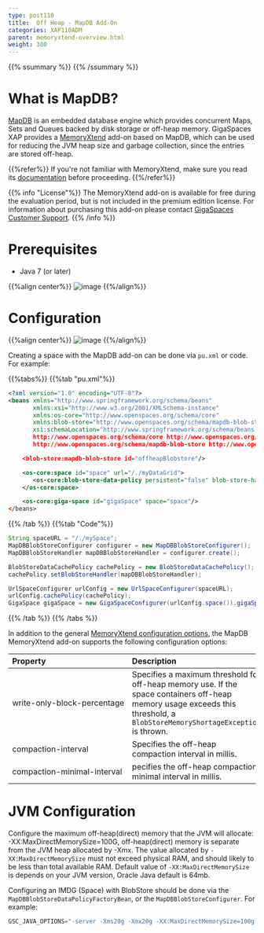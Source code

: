 ```yaml
---
type: post110
title:  Off Heap - MapDB Add-On
categories: XAP110ADM
parent: memoryxtend-overview.html
weight: 300
---
```


{{% ssummary %}}  {{% /ssummary %}}

# What is MapDB?

[MapDB](http://www.mapdb.org/) is an embedded database engine which provides concurrent Maps, Sets and Queues backed by disk storage or off-heap memory. GigaSpaces XAP provides a [MemoryXtend](./memoryxtend.html) add-on based on MapDB, which can be used for reducing the JVM heap size and garbage collection, since the entries are stored off-heap.


{{%refer%}}
If you're not familiar with MemoryXtend, make sure you read its [documentation](./memoryxtend.html) before proceeding.
{{%/refer%}}

{{% info "License"%}}
The MemoryXtend add-on is available for free during the evaluation period, but is not included in the premium edition license. For information about purchasing this add-on please contact [GigaSpaces Customer Support](http://www.gigaspaces.com/content/customer-support-services).
{{% /info %}}

# Prerequisites

- Java 7 (or later)


{{%align center%}}
![image](/attachment_files/blobstore/ohr3.png)
{{%/align%}}






# Configuration

{{%align center%}}
![image](/attachment_files/blobstore/ohr1.png)
{{%/align%}}


Creating a space with the MapDB add-on can be done via `pu.xml` or code. For example:

{{%tabs%}}
{{%tab "pu.xml"%}}

```xml
<?xml version="1.0" encoding="UTF-8"?>
<beans xmlns="http://www.springframework.org/schema/beans"
       xmlns:xsi="http://www.w3.org/2001/XMLSchema-instance"
       xmlns:os-core="http://www.openspaces.org/schema/core"
       xmlns:blob-store="http://www.openspaces.org/schema/mapdb-blob-store"
       xsi:schemaLocation="http://www.springframework.org/schema/beans http://www.springframework.org/schema/beans/spring-beans-{{%version "spring"%}}.xsd
       http://www.openspaces.org/schema/core http://www.openspaces.org/schema/{{% currentversion %}}/core/openspaces-core.xsd
       http://www.openspaces.org/schema/mapdb-blob-store http://www.openspaces.org/schema/{{% currentversion %}}/mapdb-blob-store/openspaces-mapdb-blobstore.xsd">

    <blob-store:mapdb-blob-store id="offheapBlobstore"/>

    <os-core:space id="space" url="/./myDataGrid">
       <os-core:blob-store-data-policy persistent="false" blob-store-handler="offheapBlobstore"/>
    </os-core:space>

    <os-core:giga-space id="gigaSpace" space="space"/>
</beans>
```
{{% /tab %}}
{{%tab "Code"%}}

```java
String spaceURL = "/./mySpace";
MapDBBlobStoreConfigurer configurer = new MapDBBlobStoreConfigurer();
MapDBBlobStoreHandler mapDBBlobStoreHandler = configurer.create();

BlobStoreDataCachePolicy cachePolicy = new BlobStoreDataCachePolicy();
cachePolicy.setBlobStoreHandler(mapDBBlobStoreHandler);

UrlSpaceConfigurer urlConfig = new UrlSpaceConfigurer(spaceURL);
urlConfig.cachePolicy(cachePolicy);
GigaSpace gigaSpace = new GigaSpaceConfigurer(urlConfig.space()).gigaSpace();
```

{{% /tab %}}
{{% /tabs %}}

In addition to the general [MemoryXtend configuration options](./memoryxtend.html#configuration), the MapDB MemoryXtend add-on supports the following configuration options:

| Property               | Description                                               | Default | Use |
|:-----------------------|:----------------------------------------------------------|:--------|:--------|
| <nobr>write-only-block-percentage</nobr> | Specifies a maximum threshold for off-heap memory use. If the space containers off-heap memory usage exceeds this threshold, a `BlobStoreMemoryShortageException` is thrown. | 80 | optional |
| <nobr>compaction-interval</nobr> | Specifies the off-heap compaction interval in millis. | 30000 | optional |
| <nobr>compaction-minimal-interval</nobr> | pecifies the off-heap compaction minimal interval in millis. | 10000 | optional |

# JVM Configuration

Configure the maximum off-heap(direct) memory that the JVM will allocate: -XX:MaxDirectMemorySize=100G, off-heap(direct) memory is separate from the JVM heap allocated by -Xmx. 
The value allocated by `-XX:MaxDirectMemorySize` must not exceed physical RAM, and should likely to be less than total available RAM.
Default value of `-XX:MaxDirectMemorySize` is depends on your JVM version, Oracle Java default is 64mb.

Configuring an IMDG (Space) with BlobStore should be done via the `MapDBBlobStoreDataPolicyFactoryBean`, or the `MapDBBlobStoreConfigurer`. For example:

```java
GSC_JAVA_OPTIONS="-server -Xms20g -Xmx20g -XX:MaxDirectMemorySize=100g -Xmn6g -XX:+UseG1GC"; export GSC_JAVA_OPTIONS
```
